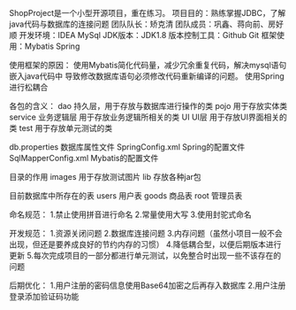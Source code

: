 ShopProject是一个小型开源项目，重在练习。
项目目的：熟练掌握JDBC，了解java代码与数据库的连接问题
团队队长：矫克清
团队成员：巩鑫、蒋向前、房好顺
开发环境：IDEA MySql
JDK版本：JDK1.8
版本控制工具：Github Git
框架使用：Mybatis Spring

使用框架的原因：
使用Mybatis简化代码量，减少冗余重复代码，解决mysql语句嵌入java代码中
导致修改数据库语句必须修改代码重新编译的问题。
使用Spring进行松耦合

各包的含义：
dao 持久层，用于存放与数据库进行操作的类
pojo 用于存放实体类 
service 业务逻辑层 用于存放业务逻辑所相关的类
UI  UI层 用于存放UI界面相关的类
test 用于存放单元测试的类

db.properties 数据库属性文件
SpringConfig.xml Spring的配置文件
SqlMapperConfig.xml Mybatis的配置文件

目录的作用
images 用于存放测试图片
lib  存放各种jar包

目前数据库中所存在的表
users 用户表
goods 商品表
root  管理员表

命名规范：
1.禁止使用拼音进行命名
2.常量使用大写
3.使用封驼式命名

开发规范：
1.资源关闭问题
2.数据库连接问题
3.内存问题（虽然小项目一般不会出现，但还是要养成良好的节约内存的习惯）
4.降低耦合型，以便后期版本进行更新
5.每次完成项目的一部分都进行单元测试，以免整合时出现一些不该存在的问题


后期优化：
1.用户注册的密码信息使用Base64加密之后再存入数据库
2.用户注册登录添加验证码功能